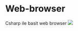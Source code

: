 # Web-browser
Csharp ile basit web browser
<img src="https://github.com/ynsgndz/Web-browser/blob/main/preView.PNG?raw=true">

